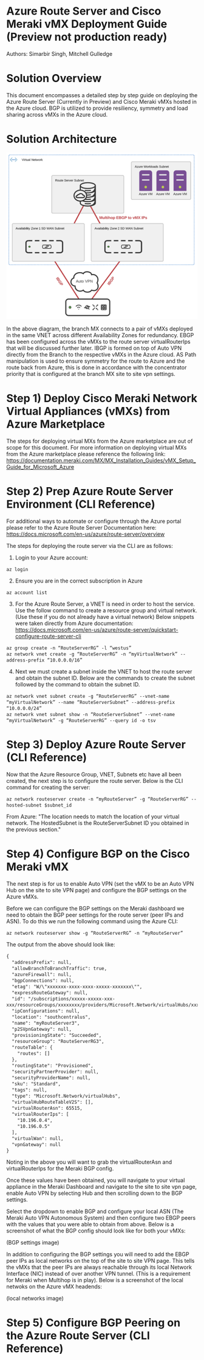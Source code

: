 # Azure Route Server and Cisco Meraki vMX Deployment Guide (Preview not production ready)

Authors: Simarbir Singh, Mitchell Gulledge

# Solution Overview

This document encompasses a detailed step by step guide on deploying the Azure Route Server (Currently in Preview) and Cisco Meraki vMXs hosted in the Azure cloud. BGP is utilized to provide resiliency, symmetry and load sharing across vMXs in the Azure cloud.

# Solution Architecture
![Test Image 1](RouteServerTopology.png)

In the above diagram, the branch MX connects to a pair of vMXs deployed in the same VNET across different Availability Zones for redundancy. EBGP has been configured across the vMXs to the route server virtualRouterIps that will be discussed further later. IBGP is formed on top of Auto VPN directly from the Branch to the respective vMXs in the Azure cloud. AS Path manipulation is used to ensure symmetry for the route to Azure and the route back from Azure, this is done in accordance with the concentrator priority that is configured at the branch MX site to site vpn settings. 

# Step 1) Deploy Cisco Meraki Network Virtual Appliances (vMXs) from Azure Marketplace

The steps for deploying virtual MXs from the Azure marketplace are out of scope for this document. For more information on deploying virtual MXs from the Azure marketplace please reference the following link:
https://documentation.meraki.com/MX/MX_Installation_Guides/vMX_Setup_Guide_for_Microsoft_Azure

# Step 2) Prep Azure  Route Server Environment (CLI Reference)

For additional ways to automate or configure through the Azure portal please refer to the Azure Route Server Documentation here:
https://docs.microsoft.com/en-us/azure/route-server/overview

The steps for deploying the route server via the CLI are as follows:

1) Login to your Azure account:

```
az login
```

2) Ensure you are in the correct subscription in Azure

```
az account list
```

3) For the Azure Route Server, a VNET is need in order to host the service. Use the follow command to create a resource group and virtual network. (Use these if you do not already have a virtual network) Below snippets were taken directly from Azure documentation: https://docs.microsoft.com/en-us/azure/route-server/quickstart-configure-route-server-cli

```
az group create -n “RouteServerRG” -l “westus” 
az network vnet create -g “RouteServerRG” -n “myVirtualNetwork” --address-prefix “10.0.0.0/16” 
```

4) Next we must create a subnet inside the VNET to host the route server and obtain the subnet ID. Below are the commands to create the subnet followed by the command to obtain the subnet ID.

```
az network vnet subnet create -g “RouteServerRG” --vnet-name “myVirtualNetwork” --name “RouteServerSubnet” --address-prefix “10.0.0.0/24”  
az network vnet subnet show -n “RouteServerSubnet” --vnet-name “myVirtualNetwork” -g “RouteServerRG” --query id -o tsv
```

# Step 3) Deploy Azure Route Server (CLI Reference)

Now that the Azure Resource Group, VNET, Subnets etc have all been created, the next step is to configure the route server. Below is the CLI command for creating the server:

```
az network routeserver create -n “myRouteServer” -g “RouteServerRG” --hosted-subnet $subnet_id  
```

From Azure: "The location needs to match the location of your virtual network. The HostedSubnet is the RouteServerSubnet ID you obtained in the previous section."

# Step 4) Configure BGP on the Cisco Meraki vMX

The next step is for us to enable Auto VPN (set the vMX to be an Auto VPN Hub on the site to site VPN page) and configure the BGP settings on the Azure vMXs. 

Before we can configure the BGP settings on the Meraki dashboard we need to obtain the BGP peer settings for the route server (peer IPs and ASN). To do this we run the following command using the Azure CLI:

```
az network routeserver show -g “RouteServerRG” -n “myRouteServer” 
```

The output from the above should look like:

```
{
  "addressPrefix": null,
  "allowBranchToBranchTraffic": true,
  "azureFirewall": null,
  "bgpConnections": null,
  "etag": "W/\"xxxxxxx-xxxx-xxxx-xxxxx-xxxxxxx\"",
  "expressRouteGateway": null,
  "id": "/subscriptions/xxxxx-xxxxx-xxx-xxx/resourceGroups/xxxxxxxx/providers/Microsoft.Network/virtualHubs/xxxxxx",
  "ipConfigurations": null,
  "location": "southcentralus",
  "name": "myRouteServer3",
  "p2SVpnGateway": null,
  "provisioningState": "Succeeded",
  "resourceGroup": "RouteServerRG3",
  "routeTable": {
    "routes": []
  },
  "routingState": "Provisioned",
  "securityPartnerProvider": null,
  "securityProviderName": null,
  "sku": "Standard",
  "tags": null,
  "type": "Microsoft.Network/virtualHubs",
  "virtualHubRouteTableV2S": [],
  "virtualRouterAsn": 65515,
  "virtualRouterIps": [
    "10.196.0.4",
    "10.196.0.5"
  ],
  "virtualWan": null,
  "vpnGateway": null
}
```

Noting in the above you will want to grab the virtualRouterAsn and virtualRouterIps for the Meraki BGP config. 

Once these values have been obtained, you will navigate to your virtual appliance in the Meraki Dashboard and navigate to the site to site vpn page, enable Auto VPN by selecting Hub and then scrolling down to the BGP settings. 

Select the dropdown to enable BGP and configure your local ASN (The Meraki Auto VPN Autonomous System) and then configure two EBGP peers with the values that you were able to obtain from above. Below is a screenshot of what the BGP config should look like for both your vMXs:

(BGP settings image)

In addition to configuring the BGP settings you will need to add the EBGP peer IPs as local networks on the top of the site to site VPN page. This tells the vMXs that the peer IPs are always reachable through its local Network Interface (NIC) instead of over another VPN tunnel. (This is a requirement for Meraki when Multihop is in play). Below is a screenshot of the local netwoks on the Azure vMX headends:

(local networks image)

# Step 5) Configure BGP Peering on the Azure Route Server (CLI Reference)
